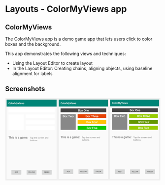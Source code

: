 # Layouts - ColorMyViews app

## ColorMyViews

The ColorMyViews app is a demo game app that lets users click to color boxes and the background.

This app demonstrates the following views and techniques:
* Using the Layout Editor to create layout
* In the Layout Editor: Creating chains, aligning objects, using baseline alignment for labels

## Screenshots

![Screenshot1](screenshots/ColorMyViewsScreenshots.png)